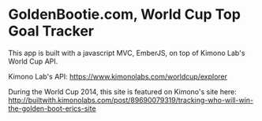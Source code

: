 GoldenBootie.com, World Cup Top Goal Tracker
===========

This app is built with a javascript MVC, EmberJS, on top of Kimono Lab's World Cup API.

Kimono Lab's API: https://www.kimonolabs.com/worldcup/explorer

During the World Cup 2014, this site is featured on Kimono's site here: 
http://builtwith.kimonolabs.com/post/89690079319/tracking-who-will-win-the-golden-boot-erics-site
